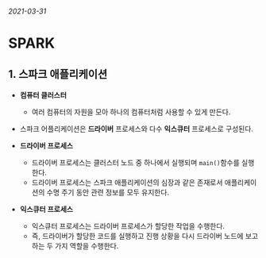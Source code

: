 ###### 2021-03-31

# SPARK

## 1. 스파크 애플리케이션

- **컴퓨터 클러스터**

  - 여러 컴퓨터의 자원을 모아 하나의 컴퓨터처럼 사용할 수 있게 만든다.

  

- 스파크 어플리케이션은 **드라이버** 프로세스와 다수 **익스큐터** 프로세스로 구성된다.

- **드라이버 프로세스**

  - 드라이버 프로세스는 클러스터 노드 중 하나에서 실행되며 `main()`함수를 실행한다.
  - 드라이버 프로세스는 스파크 애플리케이션의 심장과 같은 존재로서 애플리케이션의 수명 주기 동안 관련 정보를 모두 유지한다.

- **익스큐터 프로세스**

  - 익스큐터 프로세스는 드라이버 프로세스가 할당한 작업을 수행한다.
  - 즉, 드라이버가 할당한 코드를 실행하고 진행 상황을 다시 드라이버 노드에 보고하는 두 가지 역할을 수행한다.